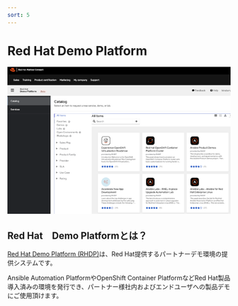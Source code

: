 ```yaml
---
sort: 5
---
```


# Red Hat Demo Platform

![picture](images/rhdp/rhdp001.png?raw=true)

## Red Hat　Demo Platformとは？

[Red Hat Demo Platform (RHDP)](https://catalog.demo.redhat.com/catalog)は、Red Hat提供するパートナーデモ環境の提供システムです。

Ansible Automation PlatformやOpenShift Container PlatformなどRed Hat製品導入済みの環境を発行でき、パートナー様社内およびエンドユーザへの製品デモにご使用頂けます。
